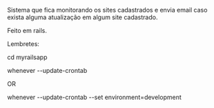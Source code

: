 Sistema que fica monitorando os sites cadastrados e envia email caso exista alguma atualização em algum site cadastrado.

Feito em rails.



Lembretes:


cd myrailsapp


whenever --update-crontab

OR

whenever --update-crontab --set environment=development
